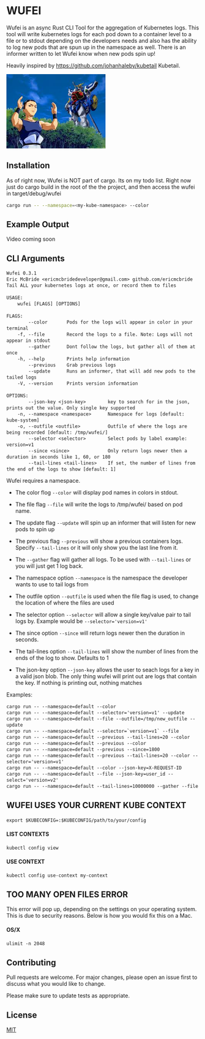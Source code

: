 # WUFEI
Wufei is an async Rust CLI Tool for the aggregation of Kubernetes logs. This tool will write kubernetes logs for each pod down to a container level to a file or to stdout depending on the developers needs and also has the ability to log new pods that are spun up in the namespace as well. There is an informer written to let Wufei know when new pods spin up!

Heavily inspired by https://github.com/johanhaleby/kubetail Kubetail.


![Wufei](wufei.jpeg?raw=true "Wufei")

## Installation
As of right now, Wufei is NOT part of cargo.  Its on my todo list.  Right now just do cargo build in the root of the the project, and then access the wufei in target/debug/wufei
```bash
cargo run -- --namespace=<my-kube-namespace> --color
```

## Example Output
Video coming soon

## CLI Arguments
```
Wufei 0.3.1
Eric McBride <ericmcbridedeveloper@gmail.com> github.com/ericmcbride
Tail ALL your kubernetes logs at once, or record them to files

USAGE:
    wufei [FLAGS] [OPTIONS]

FLAGS:
        --color       Pods for the logs will appear in color in your terminal
    -f, --file        Record the logs to a file. Note: Logs will not appear in stdout
        --gather      Dont follow the logs, but gather all of them at once
    -h, --help        Prints help information
        --previous    Grab previous logs
        --update      Runs an informer, that will add new pods to the tailed logs
    -V, --version     Prints version information

OPTIONS:
        --json-key <json-key>        key to search for in the json, prints out the value. Only single key supported
    -n, --namespace <namespace>      Namespace for logs [default: kube-system]
    -o, --outfile <outfile>          Outfile of where the logs are being recorded [default: /tmp/wufei/]
        --selector <selector>        Select pods by label example: version=v1
        --since <since>              Only return logs newer then a duration in seconds like 1, 60, or 180
        --tail-lines <tail-lines>    If set, the number of lines from the end of the logs to show [default: 1]
```

Wufei requires a namespace.
- The color flog `--color` will display pod names in colors in stdout.
- The file flag `--file` will write the logs to /tmp/wufei/<podname> based on pod name.
- The update flag `--update` will spin up an informer that will listen for new pods to spin up
- The previous flag `--previous` will show a previous containers logs.  Specify `--tail-lines` or
  it will only show you the last line from it.
- The `--gather` flag will gather all logs.  To be used with `--tail-lines` or you will just get 1
  log back.

- The namespace option `--namespace` is the namespace the developer wants to use to tail logs from
- The outfile option `--outfile` is used when the file flag is used, to change the location of
  where the files are used
- The selector option `--selector` will allow a single key/value pair to tail logs by.  Example
  would be `--selector='version=v1'`
- The since option `--since` will return logs newer then the duration in seconds.
- The tail-lines option `--tail-lines` will show the number of lines from the ends of the log to
  show.  Defaults to 1
- The json-key option `--json-key` allows the user to seach logs for a key in a valid json blob.
  The only thing wufei will print out are logs that contain the key.  If nothing is printing out,
  nothing matches

Examples:

```
cargo run -- --namespace=default --color
cargo run -- --namespace=default --selector='version=v1' --update
cargo run -- --namespace=default --file --outfile=/tmp/new_outfile --update
cargo run -- --namespace=default --selector=`version=v1` --file
cargo run -- --namespace=default --previous --tail-lines=20 --color
cargo run -- --namespace=default --previous --color
cargo run -- --namespace=default --previous --since=1800
cargo run -- --namespace=default --previous --tail-lines=20 --color --selector='version=v1'
cargo run -- --namespace=default --color --json-key=X-REQUEST-ID
cargo run -- --namespace=default --file --json-key=user_id --select='version=v2'
cargo run -- --namespace=default --tail-lines=10000000 --gather --file
```

## WUFEI USES YOUR CURRENT KUBE CONTEXT
`export $KUBECONFIG=:$KUBECONFIG/path/to/your/config`

#### LIST CONTEXTS
`kubectl config view`

#### USE CONTEXT
`kubectl config use-context my-context`

## TOO MANY OPEN FILES ERROR
This error will pop up, depending on the settings on your operating system.  This is due to
security reasons.  Below is how you would fix this on a Mac.
#### OS/X
`ulimit -n 2048`

## Contributing
Pull requests are welcome. For major changes, please open an issue first to discuss what you would like to change.

Please make sure to update tests as appropriate.

## License
[MIT](https://choosealicense.com/licenses/mit/)
